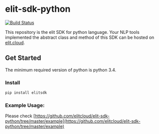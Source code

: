 # elit-sdk-python

[![Build Status](https://travis-ci.org/elitcloud/elit-sdk-python.svg?branch=master)](https://travis-ci.org/elitcloud/elit-sdk-python)

This repository is the elit SDK for python language. Your NLP tools implemented the abstract class and method of this SDK can be hosted on [elit.cloud](https://elit.cloud).

## Get Started

The minimum required version of python is python 3.4.  

### Install

```bash
pip install elitsdk
```

### Example Usage:

Please check [https://github.com/elitcloud/elit-sdk-python/tree/master/example](https://github.com/elitcloud/elit-sdk-python/tree/master/example)
